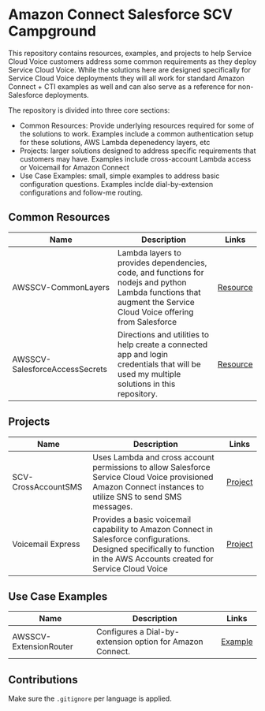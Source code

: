 # Amazon Connect Salesforce SCV Campground

This repository contains resources, examples, and projects to help Service Cloud Voice customers address some common requirements as they deploy Service Cloud Voice. While the solutions here are designed specifically for Service Cloud Voice deployments they will all work for standard Amazon Connect + CTI examples as well and can also serve as a reference for non-Salesforce deployments. 

The repository is divided into three core sections:
- Common Resources: Provide underlying resources required for some of the solutions to work. Examples include a common authentication setup for these solutions, AWS Lambda depenedency layers, etc
- Projects: larger solutions designed to address specific requirements that customers may have. Examples include cross-account Lambda access or Voicemail for Amazon Connect
- Use Case Examples: small, simple examples to address basic configuration questions. Examples inclde dial-by-extension configurations and follow-me routing.

## Common Resources

| Name | Description | Links |
| ---- | ----------- | ----- |
| AWSSCV-CommonLayers | Lambda layers to provides dependencies, code, and functions for nodejs and python Lambda functions that augment the Service Cloud Voice offering from Salesforce | [Resource](common/AWSSCV-CommonLayers) |
| AWSSCV-SalesforceAccessSecrets | Directions and utilities to help create a connected app and login credentials that will be used my multiple solutions in this repository. | [Resource](common/AWSSCV-SalesforceAccessSecrets) |

## Projects

| Name | Description | Links |
| ---- | ----------- | ----- |
| SCV-CrossAccountSMS | Uses Lambda and cross account permissions to allow Salesforce Service Cloud Voice provisioned Amazon Connect instances to utilize SNS to send SMS messages. | [Project](projects/SCV-CrossAccountSMS) |
| Voicemail Express | Provides a basic voicemail capability to Amazon Connect in Salesforce configurations. Designed specifically to function in the AWS Accounts created for Service Cloud Voice | [Project](projects/SCV-VoicemailExpress)

## Use Case Examples
| Name | Description | Links |
| ---- | ----------- | ----- |
| AWSSCV-ExtensionRouter | Configures a Dial-by-extension option for Amazon Connect. | [Example](examples/ExtensionRouting) |

## Contributions

Make sure the `.gitignore` per language is applied.
